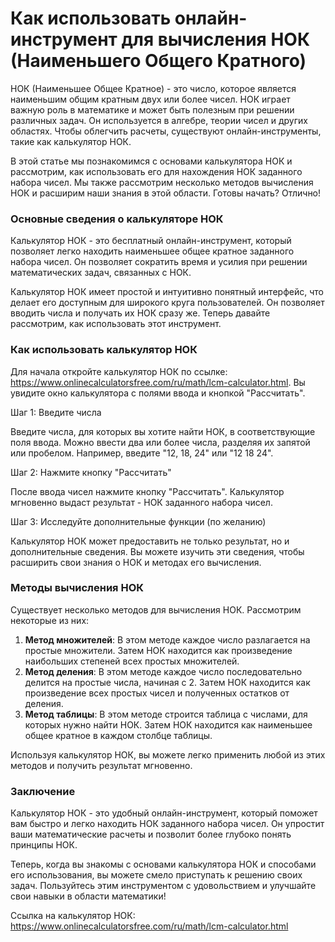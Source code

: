 Как использовать онлайн-инструмент для вычисления НОК (Наименьшего Общего Кратного)
===================================================================================

НОК (Наименьшее Общее Кратное) - это число, которое является наименьшим общим кратным двух или более чисел. НОК играет важную роль в математике и может быть полезным при решении различных задач. Он используется в алгебре, теории чисел и других областях. Чтобы облегчить расчеты, существуют онлайн-инструменты, такие как калькулятор НОК.

В этой статье мы познакомимся с основами калькулятора НОК и рассмотрим, как использовать его для нахождения НОК заданного набора чисел. Мы также рассмотрим несколько методов вычисления НОК и расширим наши знания в этой области. Готовы начать? Отлично!

### Основные сведения о калькуляторе НОК

Калькулятор НОК - это бесплатный онлайн-инструмент, который позволяет легко находить наименьшее общее кратное заданного набора чисел. Он позволяет сократить время и усилия при решении математических задач, связанных с НОК.

Калькулятор НОК имеет простой и интуитивно понятный интерфейс, что делает его доступным для широкого круга пользователей. Он позволяет вводить числа и получать их НОК сразу же. Теперь давайте рассмотрим, как использовать этот инструмент.

### Как использовать калькулятор НОК

Для начала откройте калькулятор НОК по ссылке: <https://www.onlinecalculatorsfree.com/ru/math/lcm-calculator.html>. Вы увидите окно калькулятора с полями ввода и кнопкой "Рассчитать".

Шаг 1: Введите числа

Введите числа, для которых вы хотите найти НОК, в соответствующие поля ввода. Можно ввести два или более числа, разделяя их запятой или пробелом. Например, введите "12, 18, 24" или "12 18 24".

Шаг 2: Нажмите кнопку "Рассчитать"

После ввода чисел нажмите кнопку "Рассчитать". Калькулятор мгновенно выдаст результат - НОК заданного набора чисел.

Шаг 3: Исследуйте дополнительные функции (по желанию)

Калькулятор НОК может предоставить не только результат, но и дополнительные сведения. Вы можете изучить эти сведения, чтобы расширить свои знания о НОК и методах его вычисления.

### Методы вычисления НОК

Существует несколько методов для вычисления НОК. Рассмотрим некоторые из них:

1. **Метод множителей**: В этом методе каждое число разлагается на простые множители. Затем НОК находится как произведение наибольших степеней всех простых множителей.
2. **Метод деления**: В этом методе каждое число последовательно делится на простые числа, начиная с 2. Затем НОК находится как произведение всех простых чисел и полученных остатков от деления.
3. **Метод таблицы**: В этом методе строится таблица с числами, для которых нужно найти НОК. Затем НОК находится как наименьшее общее кратное в каждом столбце таблицы.

Используя калькулятор НОК, вы можете легко применить любой из этих методов и получить результат мгновенно.

### Заключение

Калькулятор НОК - это удобный онлайн-инструмент, который поможет вам быстро и легко находить НОК заданного набора чисел. Он упростит ваши математические расчеты и позволит более глубоко понять принципы НОК.

Теперь, когда вы знакомы с основами калькулятора НОК и способами его использования, вы можете смело приступать к решению своих задач. Пользуйтесь этим инструментом с удовольствием и улучшайте свои навыки в области математики!

Ссылка на калькулятор НОК: <https://www.onlinecalculatorsfree.com/ru/math/lcm-calculator.html>